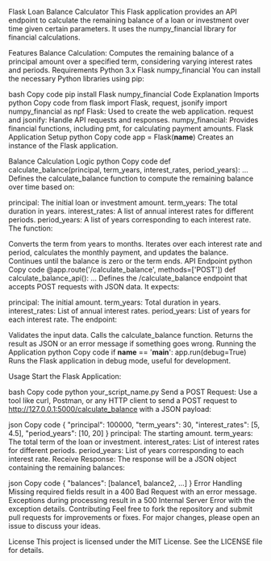 Flask Loan Balance Calculator
This Flask application provides an API endpoint to calculate the remaining balance of a loan or investment over time given certain parameters. It uses the numpy_financial library for financial calculations.

Features
Balance Calculation: Computes the remaining balance of a principal amount over a specified term, considering varying interest rates and periods.
Requirements
Python 3.x
Flask
numpy_financial
You can install the necessary Python libraries using pip:

bash
Copy code
pip install Flask numpy_financial
Code Explanation
Imports
python
Copy code
from flask import Flask, request, jsonify
import numpy_financial as npf
Flask: Used to create the web application.
request and jsonify: Handle API requests and responses.
numpy_financial: Provides financial functions, including pmt, for calculating payment amounts.
Flask Application Setup
python
Copy code
app = Flask(__name__)
Creates an instance of the Flask application.

Balance Calculation Logic
python
Copy code
def calculate_balance(principal, term_years, interest_rates, period_years):
    ...
Defines the calculate_balance function to compute the remaining balance over time based on:

principal: The initial loan or investment amount.
term_years: The total duration in years.
interest_rates: A list of annual interest rates for different periods.
period_years: A list of years corresponding to each interest rate.
The function:

Converts the term from years to months.
Iterates over each interest rate and period, calculates the monthly payment, and updates the balance.
Continues until the balance is zero or the term ends.
API Endpoint
python
Copy code
@app.route('/calculate_balance', methods=['POST'])
def calculate_balance_api():
    ...
Defines the /calculate_balance endpoint that accepts POST requests with JSON data. It expects:

principal: The initial amount.
term_years: Total duration in years.
interest_rates: List of annual interest rates.
period_years: List of years for each interest rate.
The endpoint:

Validates the input data.
Calls the calculate_balance function.
Returns the result as JSON or an error message if something goes wrong.
Running the Application
python
Copy code
if __name__ == '__main__':
    app.run(debug=True)
Runs the Flask application in debug mode, useful for development.

Usage
Start the Flask Application:

bash
Copy code
python your_script_name.py
Send a POST Request: Use a tool like curl, Postman, or any HTTP client to send a POST request to http://127.0.0.1:5000/calculate_balance with a JSON payload:

json
Copy code
{
  "principal": 100000,
  "term_years": 30,
  "interest_rates": [5, 4.5],
  "period_years": [10, 20]
}
principal: The starting amount.
term_years: The total term of the loan or investment.
interest_rates: List of interest rates for different periods.
period_years: List of years corresponding to each interest rate.
Receive Response: The response will be a JSON object containing the remaining balances:

json
Copy code
{
  "balances": [balance1, balance2, ...]
}
Error Handling
Missing required fields result in a 400 Bad Request with an error message.
Exceptions during processing result in a 500 Internal Server Error with the exception details.
Contributing
Feel free to fork the repository and submit pull requests for improvements or fixes. For major changes, please open an issue to discuss your ideas.

License
This project is licensed under the MIT License. See the LICENSE file for details.